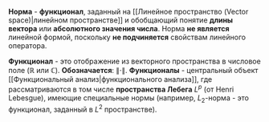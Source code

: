 **Норма** - **функционал**, заданный на [[Линейное пространство (Vector space)|линейном пространстве]] и обобщающий понятие **длины вектора** или **абсолютного значения числа**. Норма **не является** линейной формой, поскольку **не подчиняется** свойствам линейного оператора.

**Функционал** - это отображение из векторного пространства в числовое поле ($\mathbb{R}$ или $\mathbb{C}$). **Обозначается**: $\lVert \cdot \rVert$. **Функционалы** - центральный объект [[Функциональный анализ|функционального анализа]], где рассматриваются в том числе **пространства Лебега** $L^p$ (от Henri Lebesgue), имеющие специальные нормы (например, $L_2$-норма - это функционал, заданный в $L^2$ пространстве).